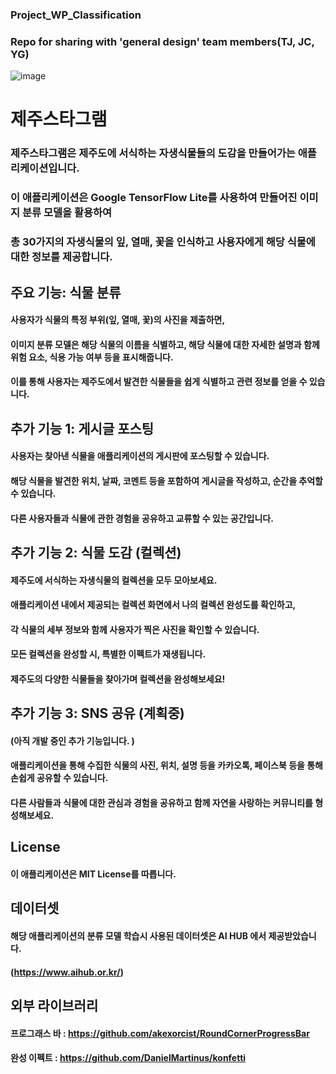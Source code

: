 ### Project_WP_Classification
### Repo for sharing with 'general design' team members(TJ, JC, YG)
![image](https://github.com/alsdn2025/Project_WP_Classification/assets/77447518/13341368-fafe-4229-b631-1278605e8f8b)

# 제주스타그램
### 제주스타그램은 제주도에 서식하는 자생식물들의 도감을 만들어가는 애플리케이션입니다. 
### 이 애플리케이션은 Google TensorFlow Lite를 사용하여 만들어진 이미지 분류 모델을 활용하여 
### 총 30가지의 자생식물의 잎, 열매, 꽃을 인식하고 사용자에게 해당 식물에 대한 정보를 제공합니다.

## 주요 기능: 식물 분류
#### 사용자가 식물의 특정 부위(잎, 열매, 꽃)의 사진을 제출하면, 
#### 이미지 분류 모델은 해당 식물의 이름을 식별하고, 해당 식물에 대한 자세한 설명과 함께 위험 요소, 식용 가능 여부 등을 표시해줍니다. 
#### 이를 통해 사용자는 제주도에서 발견한 식물들을 쉽게 식별하고 관련 정보를 얻을 수 있습니다.

## 추가 기능 1: 게시글 포스팅
#### 사용자는 찾아낸 식물을 애플리케이션의 게시판에 포스팅할 수 있습니다. 
#### 해당 식물을 발견한 위치, 날짜, 코멘트 등을 포함하여 게시글을 작성하고, 순간을 추억할 수 있습니다. 
#### 다른 사용자들과 식물에 관한 경험을 공유하고 교류할 수 있는 공간입니다.

## 추가 기능 2: 식물 도감 (컬렉션)
#### 제주도에 서식하는 자생식물의 컬렉션을 모두 모아보세요. 
#### 애플리케이션 내에서 제공되는 컬렉션 화면에서 나의 컬렉션 완성도를 확인하고, 
#### 각 식물의 세부 정보와 함께 사용자가 찍은 사진을 확인할 수 있습니다. 
#### 모든 컬렉션을 완성할 시, 특별한 이펙트가 재생됩니다. 
#### 제주도의 다양한 식물들을 찾아가며 컬렉션을 완성해보세요!

## 추가 기능 3: SNS 공유 (계획중)
#### (아직 개발 중인 추가 기능입니다. )
#### 애플리케이션을 통해 수집한 식물의 사진, 위치, 설명 등을 카카오톡, 페이스북 등을 통해 손쉽게 공유할 수 있습니다. 
#### 다른 사람들과 식물에 대한 관심과 경험을 공유하고 함께 자연을 사랑하는 커뮤니티를 형성해보세요.

## License
#### 이 애플리케이션은 MIT License를 따릅니다.



## 데이터셋
#### 해당 애플리케이션의 분류 모델 학습시 사용된 데이터셋은 AI HUB 에서 제공받았습니다. 
#### (https://www.aihub.or.kr/) 

## 외부 라이브러리
#### 프로그래스 바 : https://github.com/akexorcist/RoundCornerProgressBar
#### 완성 이펙트 : https://github.com/DanielMartinus/konfetti
